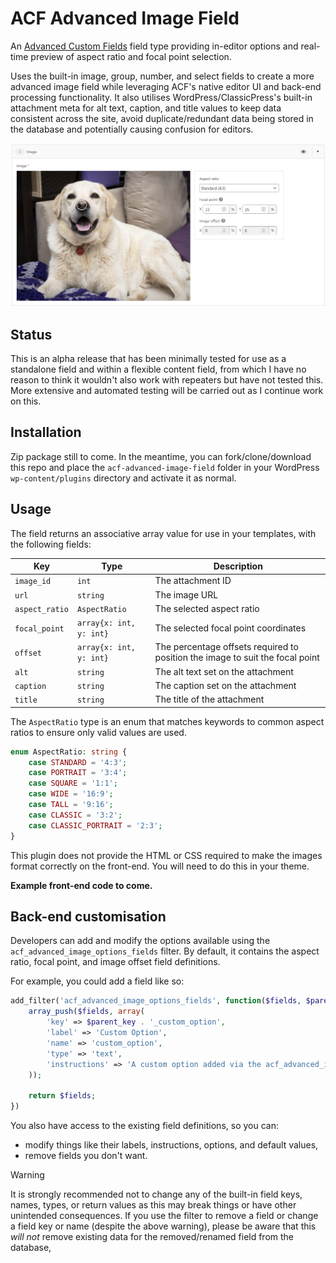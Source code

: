 # ACF Advanced Image Field

An [Advanced Custom Fields](https://www.advancedcustomfields.com/) field type providing in-editor options and real-time preview of aspect ratio and focal point selection.

Uses the built-in image, group, number, and select fields to create a more advanced image field while leveraging ACF's native editor UI and back-end processing functionality. It also utilises WordPress/ClassicPress's built-in attachment meta for alt text, caption, and title values to keep data consistent across the site, avoid duplicate/redundant data being stored in the database and potentially causing confusion for editors.

![editor-screenshot.png](docs/editor-screenshot.png)

## Status

This is an alpha release that has been minimally tested for use as a standalone field and within a flexible content field, from which I have no reason to think it wouldn't also work with repeaters but have not tested this. More extensive and automated testing will be carried out as I continue work on this.

## Installation

Zip package still to come. In the meantime, you can fork/clone/download this repo and place the `acf-advanced-image-field` folder in your WordPress `wp-content/plugins` directory and activate it as normal.

## Usage

The field returns an associative array value for use in your templates, with the following fields:

| Key            | Type                    | Description                                                                   |
|----------------|-------------------------|-------------------------------------------------------------------------------|
| `image_id`     | `int`                   | The attachment ID                                                             |
| `url`          | `string`                | The image URL                                                                 |
| `aspect_ratio` | `AspectRatio`           | The selected aspect ratio                                                     |
| `focal_point`  | `array{x: int, y: int}` | The selected focal point coordinates                                          |
| `offset`       | `array{x: int, y: int}` | The percentage offsets required to position the image to suit the focal point |
| `alt`          | `string`                | The alt text set on the attachment                                            |
| `caption`      | `string`                | The caption set on the attachment                                             |
| `title`        | `string`                | The title of the attachment                                                   |

The `AspectRatio` type is an enum that matches keywords to common aspect ratios to ensure only valid values are used.
```php
enum AspectRatio: string {
	case STANDARD = '4:3';
	case PORTRAIT = '3:4';
	case SQUARE = '1:1';
	case WIDE = '16:9';
	case TALL = '9:16';
	case CLASSIC = '3:2';
	case CLASSIC_PORTRAIT = '2:3';
}
```

This plugin does not provide the HTML or CSS required to make the images format correctly on the front-end. You will need to do this in your theme.

**Example front-end code to come.**

## Back-end customisation

Developers can add and modify the options available using the `acf_advanced_image_options_fields` filter. By default, it contains the aspect ratio, focal point, and image offset field definitions.

For example, you could add a field like so:

```php
add_filter('acf_advanced_image_options_fields', function($fields, $parent_key) {
	array_push($fields, array(
		'key' => $parent_key . '_custom_option',
		'label' => 'Custom Option',
		'name' => 'custom_option',
		'type' => 'text',
		'instructions' => 'A custom option added via the acf_advanced_image_options_fields filter.',
	));
	
	return $fields;
})
```

You also have access to the existing field definitions, so you can:
- modify things like their labels, instructions, options, and default values,
- remove fields you don't want.

> [!WARNING]
> It is strongly recommended not to change any of the built-in field keys, names, types, or return values as this may break things or have other unintended consequences.
> If you use the filter to remove a field or change a field key or name (despite the above warning), please be aware that this _will not_ remove existing data for the removed/renamed field from the database,
